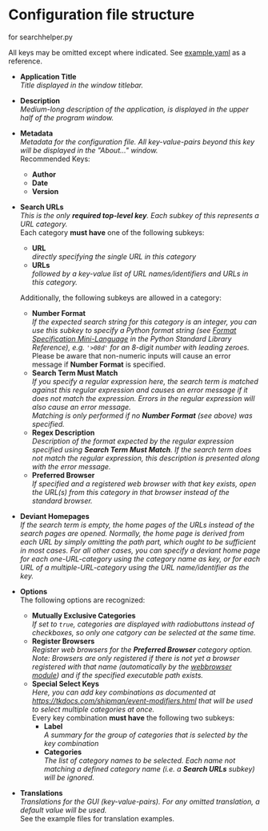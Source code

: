 # Configuration file structure

for searchhelper.py

All keys may be omitted except where indicated.
See [example.yaml](./example.yaml) as a reference.

* **Application Title**  
  _Title displayed in the window titlebar._
* **Description**  
  _Medium-long description of the application, is displayed in the upper half of the program window._
* **Metadata**  
  _Metadata for the configuration file. All key-value-pairs beyond this key will be displayed in the "About..." window._  
  Recommended Keys:
  * **Author**
  * **Date**
  * **Version**
* **Search URLs**  
  _This is the only **required top-level key**. Each subkey of this represents a URL category._  
  Each category **must have** one of the following subkeys:
  * **URL**  
    _directly specifying the single URL in this category_
  * **URLs**  
    _followed by a key-value list of URL names/identifiers and URLs in this category._

  Additionally, the following subkeys are allowed in a category:
  * **Number Format**  
    _If the expected search string for this category is an integer,
    you can use this subkey to specify a Python format string
    (see [Format Specification Mini-Language](https://docs.python.org/3/library/string.html#formatspec)
    in the Python Standard Library Reference), e.g. ```'>08d'``` for an 8-digit
    number with leading zeroes._  
    Please be aware that non-numeric inputs will cause an error message if **Number Format** is specified.
  * **Search Term Must Match**  
    _If you specify a regular expression here, the search term is matched against this regular expression
    and causes an error message if it does not match the expression.
    Errors in the regular expression will also cause an error message.  
    Matching is only performed if no **Number Format** (see above) was specified._
  * **Regex Description**  
    _Description of the format expected by the regular expression specified using **Search Term Must Match**.
    If the search term does not match the regular expression, this description is presented along
    with the error message._
  * **Preferred Browser**  
    _If specified and a registered web browser with that key exists, open the URL(s) from this category
    in that browser instead of the standard browser._
* **Deviant Homepages**  
  _If the search term is empty, the home pages of the URLs instead of the search pages are opened.
  Normally, the home page is derived from each URL by simply omitting the path part, which ought to be
  sufficient in most cases. For all other cases, you can specify a deviant home page for each
  one-URL-category using the category name as key, or for each URL of a multiple-URL-category
  using the URL name/identifier as the key._
* **Options**  
  The following options are recognized:
  * **Mutually Exclusive Categories**  
    _If set to ```true```, categories are displayed with radiobuttons instead of checkboxes,
    so only one catgory can be selected at the same time._
  * **Register Browsers**  
    _Register web browsers for the **Preferred Browser** category option.  
    Note: Browsers are only registered if there is not yet a browser registered with that name
    (automatically by the [webbrowser module](https://docs.python.org/3/library/webbrowser.html))
    and if the specified executable path exists._
  * **Special Select Keys**  
    _Here, you can add key combinations as documented at <https://tkdocs.com/shipman/event-modifiers.html>
    that will be used to select multiple categories at once._  
    Every key combination **must have** the following two subkeys:
    * **Label**  
    _A summary for the group of categories that is selected by the key combination_
    * **Categories**  
    _The list of category names to be selected.
    Each name not matching a defined category name (i.e. a **Search URLs** subkey) will be ignored._
* **Translations**  
  _Translations for the GUI (key-value-pairs).
  For any omitted translation, a default value will be used._  
  See the example files for translation examples.

